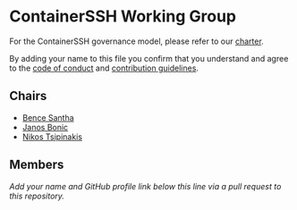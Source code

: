 # ContainerSSH Working Group

For the ContainerSSH governance model, please refer to our [charter](CHARTER.md).

By adding your name to this file you confirm that you understand and agree to the [code of conduct](CODE_OF_CONDUCT.md) and [contribution guidelines](CONTRIBUTING.md).

## Chairs

* [Bence Santha](https://github.com/bencurio)
* [Janos Bonic](https://github.com/janosdebugs)
* [Nikos Tsipinakis](https://github.com/tsipinakis)

## Members

*Add your name and GitHub profile link below this line via a pull request to this repository.*
